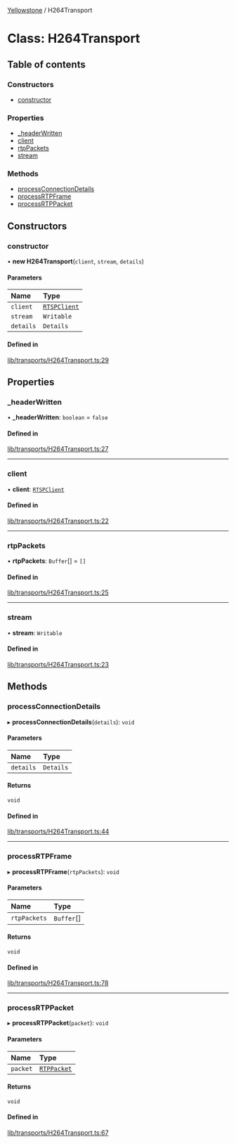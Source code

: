 [Yellowstone](../README.md) / H264Transport

# Class: H264Transport

## Table of contents

### Constructors

- [constructor](H264Transport.md#constructor)

### Properties

- [\_headerWritten](H264Transport.md#_headerwritten)
- [client](H264Transport.md#client)
- [rtpPackets](H264Transport.md#rtppackets)
- [stream](H264Transport.md#stream)

### Methods

- [processConnectionDetails](H264Transport.md#processconnectiondetails)
- [processRTPFrame](H264Transport.md#processrtpframe)
- [processRTPPacket](H264Transport.md#processrtppacket)

## Constructors

### constructor

• **new H264Transport**(`client`, `stream`, `details`)

#### Parameters

| Name | Type |
| :------ | :------ |
| `client` | [`RTSPClient`](RTSPClient.md) |
| `stream` | `Writable` |
| `details` | `Details` |

#### Defined in

[lib/transports/H264Transport.ts:29](https://github.com/mbullington/yellowstone/blob/b881ee4/lib/transports/H264Transport.ts#L29)

## Properties

### \_headerWritten

• **\_headerWritten**: `boolean` = `false`

#### Defined in

[lib/transports/H264Transport.ts:27](https://github.com/mbullington/yellowstone/blob/b881ee4/lib/transports/H264Transport.ts#L27)

___

### client

• **client**: [`RTSPClient`](RTSPClient.md)

#### Defined in

[lib/transports/H264Transport.ts:22](https://github.com/mbullington/yellowstone/blob/b881ee4/lib/transports/H264Transport.ts#L22)

___

### rtpPackets

• **rtpPackets**: `Buffer`[] = `[]`

#### Defined in

[lib/transports/H264Transport.ts:25](https://github.com/mbullington/yellowstone/blob/b881ee4/lib/transports/H264Transport.ts#L25)

___

### stream

• **stream**: `Writable`

#### Defined in

[lib/transports/H264Transport.ts:23](https://github.com/mbullington/yellowstone/blob/b881ee4/lib/transports/H264Transport.ts#L23)

## Methods

### processConnectionDetails

▸ **processConnectionDetails**(`details`): `void`

#### Parameters

| Name | Type |
| :------ | :------ |
| `details` | `Details` |

#### Returns

`void`

#### Defined in

[lib/transports/H264Transport.ts:44](https://github.com/mbullington/yellowstone/blob/b881ee4/lib/transports/H264Transport.ts#L44)

___

### processRTPFrame

▸ **processRTPFrame**(`rtpPackets`): `void`

#### Parameters

| Name | Type |
| :------ | :------ |
| `rtpPackets` | `Buffer`[] |

#### Returns

`void`

#### Defined in

[lib/transports/H264Transport.ts:78](https://github.com/mbullington/yellowstone/blob/b881ee4/lib/transports/H264Transport.ts#L78)

___

### processRTPPacket

▸ **processRTPPacket**(`packet`): `void`

#### Parameters

| Name | Type |
| :------ | :------ |
| `packet` | [`RTPPacket`](../interfaces/RTPPacket.md) |

#### Returns

`void`

#### Defined in

[lib/transports/H264Transport.ts:67](https://github.com/mbullington/yellowstone/blob/b881ee4/lib/transports/H264Transport.ts#L67)
